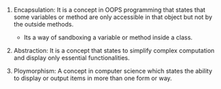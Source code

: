 1. Encapsulation: It is a concept in OOPS programming that states that some variables or method are only accessible in that object but not by the outside methods. 
	- Its a way of sandboxing a variable or method inside a class. 

2. Abstraction:  It is a concept that states to simplify complex computation and display only essential functionalities. 

3. Ploymorphism: A concept in computer science which states the ability to display or output items in more than one form or way.  
